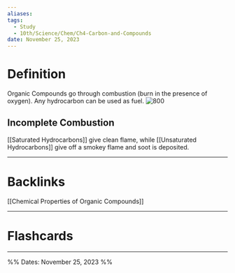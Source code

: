 ```yaml
---
aliases: 
tags:
  - Study
  - 10th/Science/Chem/Ch4-Carbon-and-Compounds
date: November 25, 2023
---
```

# Definition
Organic Compounds go through combustion (burn in the presence of oxygen). Any hydrocarbon can be used as fuel.
![800]()
## Incomplete Combustion
[[Saturated Hydrocarbons]] give clean flame, while [[Unsaturated Hydrocarbons]] give off a smokey flame and soot is deposited.

---
# Backlinks
[[Chemical Properties of Organic Compounds]]

---
# Flashcards


---

%%
Dates: November 25, 2023
%%